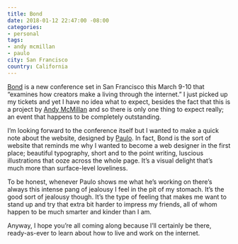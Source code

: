 ```yaml
---
title: Bond
date: 2018-01-12 22:47:00 -08:00
categories:
- personal
tags:
- andy mcmillan
- paulo
city: San Francisco
country: California
---
```


[Bond](http://bond.backerkit.com/) is a new conference set in San Francisco this March 9-10 that “examines how creators make a living through the internet.” I just picked up my tickets and yet I have no idea what to expect, besides the fact that this is a project by [Andy McMillan](http://goodonpaper.com/) and so there is only one thing to expect really; an event that happens to be completely outstanding.

I’m looking forward to the conference itself but I wanted to make a quick note about the website, designed by [Paulo](http://paulo.is). In fact, Bond is the sort of website that reminds me why I wanted to become a web designer in the first place; beautiful typography, short and to the point writing, luscious illustrations that ooze across the whole page. It’s a visual delight that’s much more than surface-level loveliness.

To be honest, whenever Paulo shows me what he’s working on there’s always this intense pang of jealousy I feel in the pit of my stomach. It’s the good sort of jealousy though. It’s the type of feeling that makes me want to stand up and try that extra bit harder to impress my friends, all of whom happen to be much smarter and kinder than I am.

Anyway, I hope you’re all coming along because I’ll certainly be there, ready-as-ever to learn about how to live and work on the internet.
